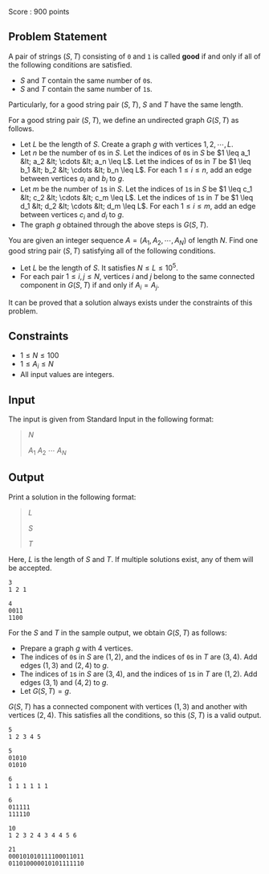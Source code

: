 Score : $900$ points

## Problem Statement

A pair of strings $(S, T)$ consisting of `0` and `1` is called **good** if and only if all of the following conditions are satisfied.

- $S$ and $T$ contain the same number of `0`s.
- $S$ and $T$ contain the same number of `1`s.

Particularly, for a good string pair $(S, T)$, $S$ and $T$ have the same length.

For a good string pair $(S, T)$, we define an undirected graph $G(S, T)$ as follows.

- Let $L$ be the length of $S$. Create a graph $g$ with vertices $1, 2, \cdots, L$.
- Let $n$ be the number of `0`s in $S$. Let the indices of `0`s in $S$ be $1 \leq a_1 &lt; a_2 &lt; \cdots &lt; a_n \leq L$. Let the indices of `0`s in $T$ be $1 \leq b_1 &lt; b_2 &lt; \cdots &lt; b_n \leq L$. For each $1 \leq i \leq n$, add an edge between vertices $a_i$ and $b_i$ to $g$.
- Let $m$ be the number of `1`s in $S$. Let the indices of `1`s in $S$ be $1 \leq c_1 &lt; c_2 &lt; \cdots &lt; c_m \leq L$. Let the indices of `1`s in $T$ be $1 \leq d_1 &lt; d_2 &lt; \cdots &lt; d_m \leq L$. For each $1 \leq i \leq m$, add an edge between vertices $c_i$ and $d_i$ to $g$.
- The graph $g$ obtained through the above steps is $G(S, T)$.

You are given an integer sequence $A = (A_1, A_2, \cdots, A_N)$ of length $N$.
Find one good string pair $(S, T)$ satisfying all of the following conditions.

- Let $L$ be the length of $S$. It satisfies $N \leq L \leq 10^5$.
- For each pair $1 \leq i, j \leq N$, vertices $i$ and $j$ belong to the same connected component in $G(S, T)$ if and only if $A_i = A_j$.

It can be proved that a solution always exists under the constraints of this problem.

## Constraints

- $1 \leq N \leq 100$
- $1 \leq A_i \leq N$
- All input values are integers.

## Input

The input is given from Standard Input in the following format:

> $N$
> 
> $A_1$ $A_2$ $\cdots$ $A_N$

## Output

Print a solution in the following format:

> $L$
> 
> $S$
> 
> $T$

Here, $L$ is the length of $S$ and $T$.
If multiple solutions exist, any of them will be accepted.

```input1
3
1 2 1
```

```output1
4
0011
1100
```

For the $S$ and $T$ in the sample output, we obtain $G(S, T)$ as follows:

- Prepare a graph $g$ with $4$ vertices.
- The indices of `0`s in $S$ are $(1, 2)$, and the indices of `0`s in $T$ are $(3, 4)$. Add edges $(1, 3)$ and $(2, 4)$ to $g$.
- The indices of `1`s in $S$ are $(3, 4)$, and the indices of `1`s in $T$ are $(1, 2)$. Add edges $(3, 1)$ and $(4, 2)$ to $g$.
- Let $G(S, T) = g$.

$G(S, T)$ has a connected component with vertices $(1, 3)$ and another with vertices $(2, 4)$.
This satisfies all the conditions, so this $(S, T)$ is a valid output.

```input2
5
1 2 3 4 5
```

```output2
5
01010
01010
```

```input3
6
1 1 1 1 1 1
```

```output3
6
011111
111110
```

```input4
10
1 2 3 2 4 3 4 4 5 6
```

```output4
21
000101010111100011011
011010000010101111110
```